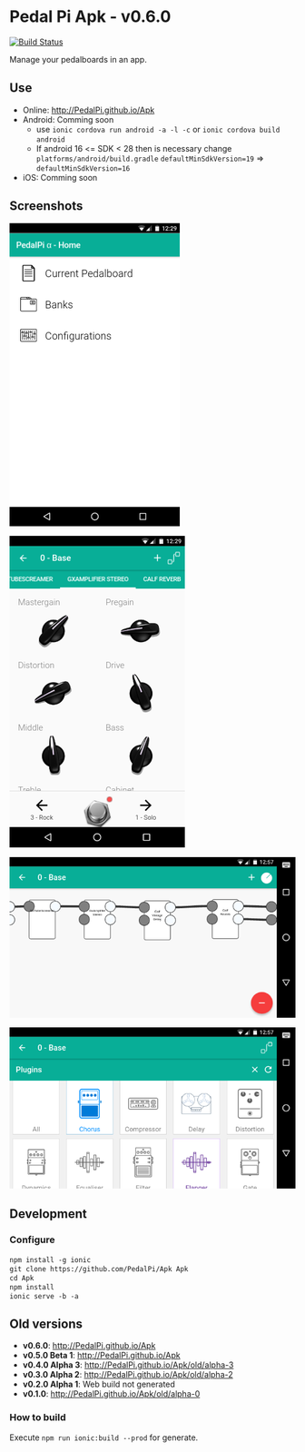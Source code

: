 # Pedal Pi Apk - v0.6.0

[![Build Status](https://travis-ci.org/PedalPi/Apk.svg?branch=master)](https://travis-ci.org/PedalPi/Apk)

Manage your pedalboards in an app.

## Use

* Online: http://PedalPi.github.io/Apk
* Android: Comming soon
  * use `ionic cordova run android -a -l -c` or `ionic cordova build android`
  * If android 16 <= SDK < 28 then is necessary change `platforms/android/build.gradle` `defaultMinSdkVersion=19` => `defaultMinSdkVersion=16`
* iOS: Comming soon

## Screenshots

![Home page with current pedalboard, banks and configurations options](docs/images/home.png)

![Effect GxAmplifier Stereo focused. Your parameters are listed](docs/images/effect-parameters.png)

![Pedalboard connections page](docs/images/connections.png)

![Plugins categories](docs/images/plugins-categories.png)

## Development

### Configure

```
npm install -g ionic
git clone https://github.com/PedalPi/Apk Apk
cd Apk
npm install
ionic serve -b -a
```

## Old versions

* **v0.6.0**: http://PedalPi.github.io/Apk
* **v0.5.0 Beta 1**: http://PedalPi.github.io/Apk
* **v0.4.0 Alpha 3**: http://PedalPi.github.io/Apk/old/alpha-3
* **v0.3.0 Alpha 2**: http://PedalPi.github.io/Apk/old/alpha-2
* **v0.2.0 Alpha 1**: Web build not generated
* **v0.1.0**: http://PedalPi.github.io/Apk/old/alpha-0

### How to build

Execute `npm run ionic:build --prod` for generate.

